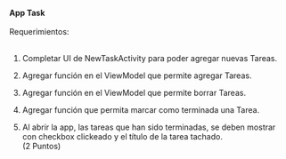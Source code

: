 __App Task__<br><br>
Requerimientos: <br><br>
1. Completar UI de NewTaskActivity para poder agregar nuevas Tareas.<br>

2. Agregar función en el ViewModel que permite agregar Tareas.<br>

3. Agregar función en el ViewModel que permite borrar Tareas.<br>

4. Agregar función que permita marcar como terminada una Tarea.<br>

5. Al abrir la app, las tareas que han sido terminadas, se deben mostrar con checkbox
clickeado y el título de la tarea tachado.<br>
(2 Puntos)
